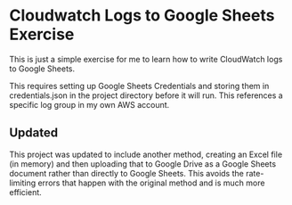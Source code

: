 # Cloudwatch Logs to Google Sheets Exercise

This is just a simple exercise for me to learn how to write CloudWatch logs to Google Sheets.

This requires setting up Google Sheets Credentials and storing them in credentials.json in the project directory before it will run.   This references a specific log group in my own
AWS account.

## Updated

This project was updated to include another method, creating an Excel file (in memory) and then uploading that to Google Drive as a Google Sheets document rather than directly to Google Sheets. This avoids the rate-limiting errors that happen with the original method and is much more efficient.
